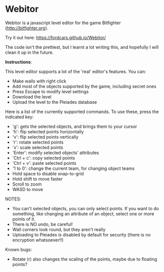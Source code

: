 Webitor
================

Webitor is a javascript level editor for the game Bitfighter (http://bitfighter.org).

Try it out here: https://fordcars.github.io/Webitor/

The code isn't the prettiest, but I learnt a lot writing this, and hopefully I will clean it up in the future.

**Instructions**:

This level editor supports a lot of the 'real' editor's features. You can:
- Make walls with right click
- Add most of the objects supported by the game, including secret ones
- Press Escape to modify level settings
- Download the level
- Upload the level to the Pleiades database

Here is a list of the currently supported commands. To use these, press the indicated key:
- 'g': gets the selected objects, and brings them to your cursor
- 'h': flip selected points horizontally
- 'v': flip selected points vertically
- 'r': rotate selected points
- 'x': scale selected points
- 'Enter': modify selected objects' attributes
- 'Ctrl + c': copy selected points
- 'Ctrl + v': paste selected points
- '1 to 0': change the current team, for changing object teams
- Hold space to disable snap-to-grid
- Hold shift to move faster
- Scroll to zoom
- WASD to move

NOTES:
- You can't selected objects, you can only select points. If you want to do something, like changing an attribute of an object, select one or more points of it.
- There is NO undo, be careful!
- Wall corners look round, but they aren't really
- Uploading to Pleiades is disabled by default for security (there is no encryption whatsoever!!)

Known bugs:
- Rotate (r) also changes the scaling of the points, maybe due to floating points?
